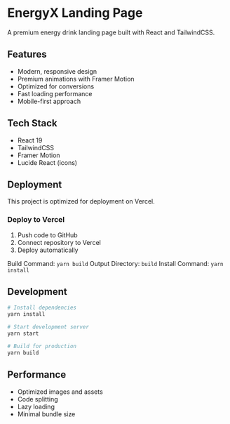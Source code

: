 # EnergyX Landing Page

A premium energy drink landing page built with React and TailwindCSS.

## Features

- Modern, responsive design
- Premium animations with Framer Motion
- Optimized for conversions
- Fast loading performance
- Mobile-first approach

## Tech Stack

- React 19
- TailwindCSS
- Framer Motion
- Lucide React (icons)

## Deployment

This project is optimized for deployment on Vercel.

### Deploy to Vercel

1. Push code to GitHub
2. Connect repository to Vercel
3. Deploy automatically

Build Command: `yarn build`
Output Directory: `build`
Install Command: `yarn install`

## Development

```bash
# Install dependencies
yarn install

# Start development server
yarn start

# Build for production
yarn build
```

## Performance

- Optimized images and assets
- Code splitting
- Lazy loading
- Minimal bundle size